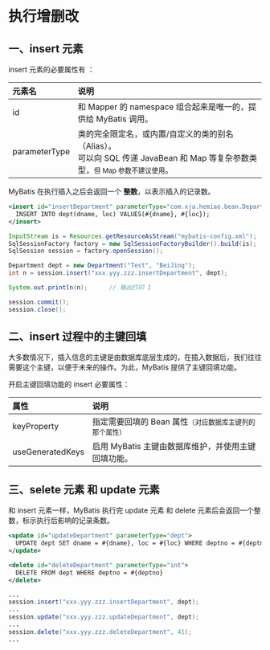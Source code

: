 # 执行增删改

## 一、insert 元素

insert 元素的必要属性有 ：

| 元素名        | 说明 |
|:------------- | :--------------------------------------------------------- |
| id            | 和 Mapper 的 namespace 组合起来是唯一的，提供给 MyBatis 调用。|
| parameterType | 类的完全限定名，或内置/自定义的类的别名（Alias）。 <br> 可以向 SQL 传递 JavaBean 和 Map 等复杂参数类型，<small>但 Map 参数不建议使用</small>。|

MyBatis 在执行插入之后会返回一个 **整数**，以表示插入的记录数。

```xml
<insert id="insertDepartment" parameterType="com.xja.hemiao.bean.Department">
  INSERT INTO dept(dname, loc) VALUES(#{dname}, #{loc});
</insert>
```

```java
InputStream is = Resources.getResourceAsStream("mybatis-config.xml");
SqlSessionFactory factory = new SqlSessionFactoryBuilder().build(is);
SqlSession session = factory.openSession();

Department dept = new Department("Test", "BeiJing");
int n = session.insert("xxx.yyy.zzz.insertDepartment", dept);

System.out.println(n);      // 输出打印 1

session.commit();
session.close();
```

## 二、insert 过程中的主键回填

大多数情况下，插入信息的主键是由数据库底层生成的，在插入数据后，我们往往需要这个主键，以便于未来的操作。为此，MyBatis 提供了主键回填功能。

开启主键回填功能的 insert 必要属性：

| 属性             | 说明                                                               |
| :--------------- | :---------------------------------------------------------------  |
| keyProperty      | 指定需要回填的 Bean 属性<small>（对应数据库主键列的那个属性）</small>  |
| useGeneratedKeys | 启用 MyBatis 主键由数据库维护，并使用主键回填功能。                   |

## 三、selete 元素 和 update 元素

和 insert 元素一样，MyBatis 执行完 update 元素 和 delete 元素后会返回一个整数，标示执行后影响的记录条数。

```xml
<update id="updateDepartment" parameterType="dept">
  UPDATE dept SET dname = #{dname}, loc = #{loc} WHERE deptno = #{deptno}
</update>

<delete id="deleteDepartment" parameterType="int">
  DELETE FROM dept WHERE deptno = #{deptno}
</delete>
```

```java
...
session.insert("xxx.yyy.zzz.insertDepartment", dept);
...
session.update("xxx.yyy.zzz.updateDepartment", dept);
...
session.delete("xxx.yyy.zzz.deleteDepartment", 41);
...
```